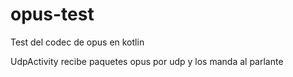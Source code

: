 # opus-test
Test del codec de opus en kotlin

UdpActivity recibe paquetes opus por udp y los manda al parlante
